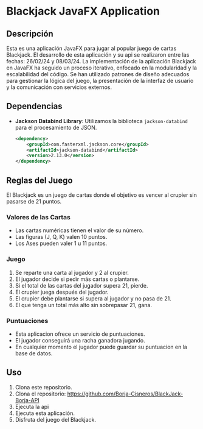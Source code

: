 # Blackjack JavaFX Application

## Descripción
Esta es una aplicación JavaFX para jugar al popular juego de cartas Blackjack.
El desarrollo de esta aplicación y su api se realizaron entre las fechas: 26/02/24 y 08/03/24. La implementación de la aplicación Blackjack en JavaFX ha seguido un proceso iterativo, enfocado en la modularidad y la escalabilidad del código. Se han utilizado patrones de diseño adecuados para gestionar la lógica del juego, la presentación de la interfaz de usuario y la comunicación con servicios externos.

## Dependencias
- **Jackson Databind Library**: Utilizamos la biblioteca `jackson-databind` para el procesamiento de JSON.

  ```xml
  <dependency>
      <groupId>com.fasterxml.jackson.core</groupId>
      <artifactId>jackson-databind</artifactId>
      <version>2.13.0</version>
  </dependency>
  ```

## Reglas del Juego
El Blackjack es un juego de cartas donde el objetivo es vencer al crupier sin pasarse de 21 puntos.

### Valores de las Cartas
- Las cartas numéricas tienen el valor de su número.
- Las figuras (J, Q, K) valen 10 puntos.
- Los Ases pueden valer 1 u 11 puntos.

### Juego
1. Se reparte una carta al jugador y 2 al crupier.
2. El jugador decide si pedir más cartas o plantarse.
3. Si el total de las cartas del jugador supera 21, pierde.
4. El crupier juega después del jugador.
5. El crupier debe plantarse si supera al jugador y no pasa de 21.
6. El que tenga un total más alto sin sobrepasar 21, gana.

### Puntuaciones
- Esta aplicacion ofrece un servicio de puntuaciones.
- El jugador conseguirá una racha ganadora jugando.
- En cualquier momento el jugador puede guardar su puntuacion en la base de datos.

## Uso
1. Clona este repositorio.
2. Clona el repositorio: https://github.com/Borja-Cisneros/BlackJack-Borja-API
3. Ejecuta la api
4. Ejecuta esta aplicación.
5. Disfruta del juego del Blackjack.